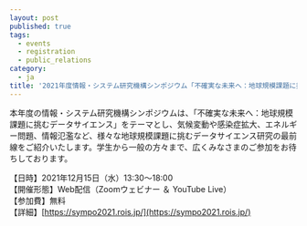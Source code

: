 ```yaml
---
layout: post
published: true
tags:
  - events
  - registration
  - public_relations
category:
  - ja
title: '2021年度情報・システム研究機構シンポジウム「不確実な未来へ：地球規模課題に挑むデータサイエンス」(2021年12月15日)がオンラインで開催されます'
---
```


本年度の情報・システム研究機構シンポジウムは、「不確実な未来へ：地球規模課題に挑むデータサイエンス」をテーマとし、気候変動や感染症拡大、エネルギー問題、情報氾濫など、様々な地球規模課題に挑むデータサイエンス研究の最前線をご紹介いたします。学生から一般の方々まで、広くみなさまのご参加をお待ちしております。

【日時】2021年12月15日（水）13:30～18:00 <br />
【開催形態】Web配信（Zoomウェビナー ＆ YouTube Live） <br />
【参加費】無料 <br />
【詳細】[https://sympo2021.rois.jp/](https://sympo2021.rois.jp/)<br />
